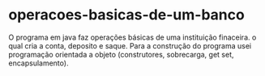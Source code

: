 # operacoes-basicas-de-um-banco
O programa em java faz operações básicas de uma instituição finaceira. o qual cria a conta, deposito e saque. Para a construção do programa usei programação orientada a objeto (construtores, sobrecarga, get set, encapsulamento).
